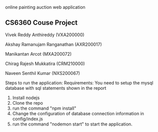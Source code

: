 
online painting auction web application

CS6360 Couse Project
---------------------------
Vivek Reddy Anthireddy (VXA200000)

Akshay Ramanujam Ranganathan (AXR200017)

Manikantan Arcot (MXA200072)

Chirag Rajesh Mukkatira (CRM210000)

Naveen Senthil Kumar (NXS200067)


Steps to run the application:
Requirements: You need to setup the mysql database with sql statements shown in the report
1) Install nodejs
2) Clone the repo
3) run the command "npm install"
4) Change the configuration of database connection information in config/index.js
5) run the command "nodemon start" to start the application.
